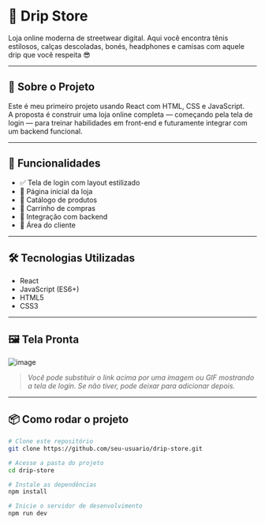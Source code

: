 # 🧢 Drip Store

Loja online moderna de streetwear digital. Aqui você encontra tênis estilosos, calças descoladas, bonés, headphones e camisas com aquele drip que você respeita 😎

---

## 🧠 Sobre o Projeto

Este é meu primeiro projeto usando React com HTML, CSS e JavaScript.  
A proposta é construir uma loja online completa — começando pela tela de login — para treinar habilidades em front-end e futuramente integrar com um backend funcional.

---

## 🎯 Funcionalidades

- ✅ Tela de login com layout estilizado
- 🚧 Página inicial da loja
- 🚧 Catálogo de produtos
- 🚧 Carrinho de compras
- 🚧 Integração com backend
- 🚧 Área do cliente

---

## 🛠️ Tecnologias Utilizadas

- React
- JavaScript (ES6+)
- HTML5
- CSS3

---

## 🖼️ Tela Pronta

![image](https://github.com/user-attachments/assets/e458b5cd-174d-4850-8e19-f1bc485aa94d)


> *Você pode substituir o link acima por uma imagem ou GIF mostrando a tela de login. Se não tiver, pode deixar para adicionar depois.*

---

## 📦 Como rodar o projeto

```bash
# Clone este repositório
git clone https://github.com/seu-usuario/drip-store.git

# Acesse a pasta do projeto
cd drip-store

# Instale as dependências
npm install

# Inicie o servidor de desenvolvimento
npm run dev
